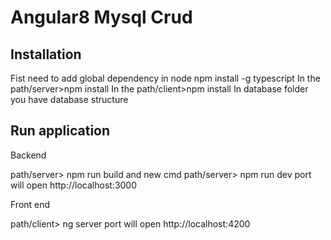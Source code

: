# Angular8 Mysql Crud

## Installation

Fist need to add global dependency in node npm install -g typescript
In the path/server>npm install
In the path/client>npm install
In database folder you have database structure 

## Run application

Backend

path/server> npm run build 
and new cmd
path/server> npm run dev
port will open http://localhost:3000

Front end

path/client> ng server
port will open http://localhost:4200




